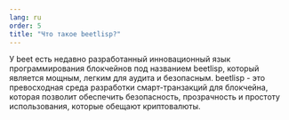 ```yaml
---
lang: ru
order: 5
title: "Что такое beetlisp?"
---
```


У beet есть недавно разработанный инновационный язык программирования блокчейнов под названием beetlisp, который является мощным, легким для аудита и безопасным. beetlisp - это превосходная среда разработки смарт-транзакций для блокчейна, которая позволит обеспечить безопасность, прозрачность и простоту использования, которые обещают криптовалюты.
